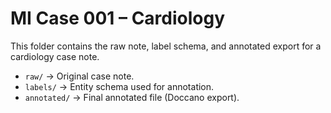 # MI Case 001 – Cardiology

This folder contains the raw note, label schema, and annotated export for a cardiology case note.

- `raw/` → Original case note.  
- `labels/` → Entity schema used for annotation.  
- `annotated/` → Final annotated file (Doccano export).  
